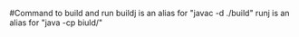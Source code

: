 #Command to build and run
buildj is an alias for "javac -d ./build"
runj is an alias for "java -cp biuld/"

